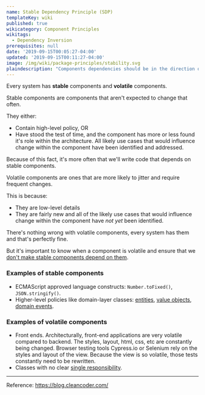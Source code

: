 ```yaml
---
name: Stable Dependency Principle (SDP)
templateKey: wiki
published: true
wikicategory: Component Principles
wikitags: 
  - Dependency Inversion
prerequisites: null
date: '2019-09-15T00:05:27-04:00'
updated: '2019-09-15T00:11:27-04:00'
image: /img/wiki/package-principles/stability.svg
plaindescription: "Components dependencies should be in the direction of stability"
---
```


Every system has **stable** components and **volatile** components.

Stable components are components that aren't expected to change that often. 

They either:

- Contain high-level policy, OR
- Have stood the test of time, and the component has more or less found it's role within the architecture. All likely use cases that would influence change within the component have been identified and addressed.

Because of this fact, it's more often that we'll write code that depends on stable components.

Volatile components are ones that are more likely to jitter and require frequent changes.

This is because:

- They are low-level details
- They are fairly new and all of the likely use cases that would influence change within the component have _not yet_ been identified.

There's nothing wrong with volatile components, every system has them and that's perfectly fine. 

But it's important to know when a component is volatile and ensure that we <u>don't make stable components depend on them</u>.

### Examples of stable components

- ECMAScript approved language constructs: `Number.toFixed()`, `JSON.stringify()`.
- Higher-level policies like domain-layer classes: [entities](/articles/typescript-domain-driven-design/entities/), [value objects](/articles/typescript-value-object/), [domain events](/blogs/domain-driven-design/where-do-domain-events-get-dispatched/).

### Examples of volatile components

- Front ends. Architecturally, front-end applications are very volatile compared to backend. The styles, layout, html, css, etc are constantly being changed. Browser testing tools Cypress.io or Selenium rely on the styles and layout of the view. Because the view is so volatile, those tests constantly need to be rewritten.
- Classes with no clear [single responsibility](/articles/solid-principles/single-responsibility/).


---

Reference: https://blog.cleancoder.com/